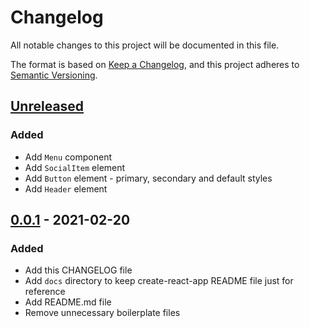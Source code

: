 # Changelog

All notable changes to this project will be documented in this file.

The format is based on [Keep a Changelog](https://keepachangelog.com/en/1.0.0/),
and this project adheres to [Semantic Versioning](https://semver.org/spec/v2.0.0.html).

## [Unreleased]

### Added

- Add `Menu` component
- Add `SocialItem` element
- Add `Button` element - primary, secondary and default styles
- Add `Header` element

## [0.0.1] - 2021-02-20

### Added

- Add this CHANGELOG file
- Add `docs` directory to keep create-react-app README file just for reference
- Add README.md file
- Remove unnecessary boilerplate files

[unreleased]: https://github.com/npranto/portfolio-marlon/compare/v0.0.1...npranto:main
[0.0.1]: https://github.com/npranto/portfolio-marlon/tree/v0.0.1
